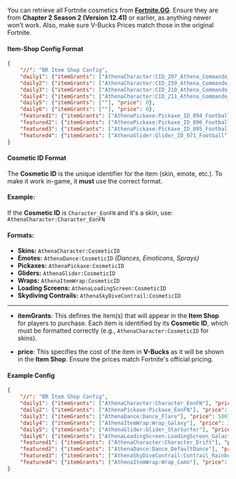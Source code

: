 You can retrieve all Fortnite cosmetics from **[Fortnite.GG](https://fortnite.gg/cosmetics)**. 
Ensure they are from **Chapter 2 Season 2 (Version 12.41)** or earlier, as anything newer won’t work. Also, make sure V-Bucks Prices match those in the original Fortnite.

#### Item-Shop Config Format
```json
{
    "//": "BR Item Shop Config",
    "daily1": {"itemGrants": ["AthenaCharacter:CID_207_Athena_Commando_M_FootballDudeA"], "price": 1,500},
    "daily2": {"itemGrants": ["AthenaCharacter:CID_239_Athena_Commando_M_FootballDudeD"], "price": 1,500},
    "daily3": {"itemGrants": ["AthenaCharacter:CID_210_Athena_Commando_F_FootballGirlA"], "price": 1,500},
    "daily4": {"itemGrants": ["AthenaCharacter:CID_211_Athena_Commando_F_FootballGirlB"], "price": 1,500},
    "daily5": {"itemGrants": [""], "price": 0},
    "daily6": {"itemGrants": [""], "price": 0},
    "featured1": {"itemGrants": ["AthenaPickaxe:Pickaxe_ID_094_Football"], "price": 800},
    "featured2": {"itemGrants": ["AthenaPickaxe:Pickaxe_ID_096_FootballReferee"], "price": 500},
    "featured3": {"itemGrants": ["AthenaPickaxe:Pickaxe_ID_095_FootballTrophy"], "price": 500},
    "featured4": {"itemGrants": ["AthenaGlider:Glider_ID_071_Football"], "price": 500}            
}
```  

#### Cosmetic ID Format
The **Cosmetic ID** is the unique identifier for the item (skin, emote, etc.). To make it work in-game, it **must** use the correct format.  

#### Example:
If the **Cosmetic ID** is `Character_EonFN` and it's a skin, use: `AthenaCharacter:Character_EonFN`  

#### Formats:
- **Skins:** `AthenaCharacter:CosmeticID`  
- **Emotes:** `AthenaDance:CosmeticID`  *(Dances, Emoticons, Sprays)*
- **Pickaxes:** `AthenaPickaxe:CosmeticID`  
- **Gliders:** `AthenaGlider:CosmeticID`  
- **Wraps:** `AthenaItemWrap:CosmeticID`  
- **Loading Screens:** `AthenaLoadingScreen:CosmeticID`  
- **Skydiving Contrails:** `AthenaSkyDiveContrail:CosmeticID` 

---

- **itemGrants**: This defines the item(s) that will appear in the **Item Shop** for players to purchase. Each item is identified by its **Cosmetic ID**, which must be formatted correctly (e.g., `AthenaCharacter:CosmeticID` for skins).
  
- **price**: This specifies the cost of the item in **V-Bucks** as it will be shown in the **Item Shop**. Ensure the prices match Fortnite's official pricing.  

#### Example Config
```json
{
    "//": "BR Item Shop Config",
    "daily1": {"itemGrants": ["AthenaCharacter:Character_EonFN"], "price": 1200},
    "daily2": {"itemGrants": ["AthenaPickaxe:Pickaxe_EonFN"], "price": 800},
    "daily3": {"itemGrants": ["AthenaDance:Dance_Flare"], "price": 500},
    "daily4": {"itemGrants": ["AthenaItemWrap:Wrap_Galaxy"], "price": 300},
    "daily5": {"itemGrants": ["AthenaGlider:Glider_StarSurfer"], "price": 1500},
    "daily6": {"itemGrants": ["AthenaLoadingScreen:LoadingScreen_Galactic"], "price": 200},
    "featured1": {"itemGrants": ["AthenaCharacter:Character_Drift"], "price": 2000},
    "featured2": {"itemGrants": ["AthenaDance:Dance_DefaultDance"], "price": 200},
    "featured3": {"itemGrants": ["AthenaSkyDiveContrail:Contrail_Rainbow"], "price": 400},
    "featured4": {"itemGrants": ["AthenaItemWrap:Wrap_Camo"], "price": 600}
}
``` 
